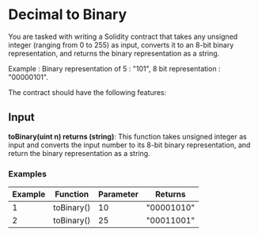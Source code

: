 # Decimal to Binary

You are tasked with writing a Solidity contract that takes any unsigned integer (ranging from 0 to 255) as input, converts it to an 8-bit binary representation, and returns the binary representation as a string.

Example : Binary representation of 5 : "101", 8 bit representation : "00000101".

The contract should have the following features:

## Input

**toBinary(uint n) returns (string)**: This function takes unsigned integer as input and converts the input number to its 8-bit binary representation, and return the binary representation as a string.

### Examples

|    Example   |    Function    |           Parameter          |  Returns  |
| ----------   |  ------------  |          -----------         | --------- |
|      1       |   toBinary()   |              10              |   "00001010"  |  
|      2       |   toBinary()   |              25              |   "00011001"  |

